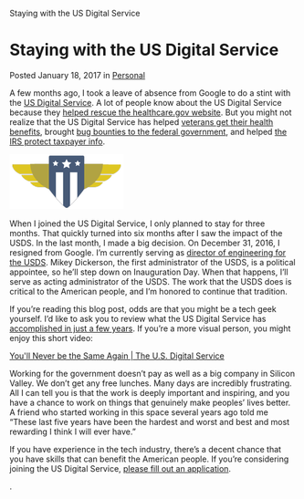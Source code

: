 Staying with the US Digital Service

# Staying with the US Digital Service

Posted January 18, 2017  in [Personal](https://www.mattcutts.com/blog/type/personal/)

A few months ago, I took a leave of absence from Google to do a stint with the [US Digital Service](https://www.usds.gov/mission). A lot of people know about the US Digital Service because they [helped rescue the healthcare.gov website](https://www.fastcompany.com/3046756/obama-and-his-geeks). But you might not realize that the US Digital Service has helped [veterans get their health benefits](https://www.usds.gov/report-to-congress/2016/vets-dot-gov/), brought [bug bounties to the federal government](https://www.usds.gov/report-to-congress/2016/hack-the-pentagon/), and helped [the IRS protect taxpayer info](https://www.usds.gov/report-to-congress/2016/irs-secure-access/).

![USDS logo](../_resources/ece6a3f610ebd06c9577206faaac0633.png)

When I joined the US Digital Service, I only planned to stay for three months. That quickly turned into six months after I saw the impact of the USDS. In the last month, I made a big decision. On December 31, 2016, I resigned from Google. I’m currently serving as [director of engineering for the USDS](https://backchannel.com/the-final-days-of-obamas-tech-surge-864b9bf60d34#.vmjdwbyux). Mikey Dickerson, the first administrator of the USDS, is a political appointee, so he’ll step down on Inauguration Day. When that happens, I’ll serve as acting administrator of the USDS. The work that the USDS does is critical to the American people, and I’m honored to continue that tradition.

If you’re reading this blog post, odds are that you might be a tech geek yourself. I’d like to ask you to review what the US Digital Service has [accomplished in just a few years](https://www.usds.gov/report-to-congress/2016/). If you’re a more visual person, you might enjoy this short video:

[You'll Never be the Same Again | The U.S. Digital Service](https://www.youtube.com/watch?v=aGe5rEDv3g8)

Working for the government doesn’t pay as well as a big company in Silicon Valley. We don’t get any free lunches. Many days are incredibly frustrating. All I can tell you is that the work is deeply important and inspiring, and you have a chance to work on things that genuinely make peoples’ lives better. A friend who started working in this space several years ago told me “These last five years have been the hardest and worst and best and most rewarding I think I will ever have.”

If you have experience in the tech industry, there’s a decent chance that you have skills that can benefit the American people. If you’re considering joining the US Digital Service, [please fill out an application](https://www.usds.gov/join).

.